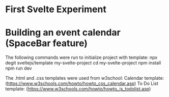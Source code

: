 # First Svelte Experiment
# Building an event calendar (SpaceBar feature)

The following commands were run to initialize project with template:
npx degit sveltejs/template my-svelte-project
cd my-svelte-project
npm install
npm run dev

The .html and .css templates were used from w3school: 
Calendar template: (https://www.w3schools.com/howto/howto_css_calendar.asp) 
To Do List template: (https://www.w3schools.com/howto/howto_js_todolist.asp)
